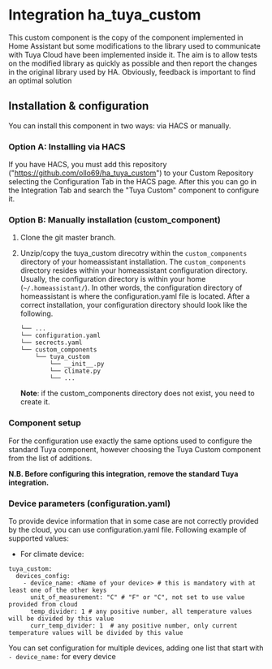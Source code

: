# Integration ha_tuya_custom
 
This custom component is the copy of the component implemented in Home Assistant but some modifications to the library
used to communicate with Tuya Cloud have been implemented inside it.
The aim is to allow tests on the modified library as quickly as possible and then report the changes in the original 
library used by HA.
Obviously, feedback is important to find an optimal solution

## Installation & configuration
You can install this component in two ways: via HACS or manually.

### Option A: Installing via HACS
If you have HACS, you must add this repository ("https://github.com/ollo69/ha_tuya_custom") to your Custom Repository 
selecting the Configuration Tab in the HACS page.
After this you can go in the Integration Tab and search the "Tuya Custom" component to configure it.

### Option B: Manually installation (custom_component)
1. Clone the git master branch.
1. Unzip/copy the tuya_custom direcotry within the `custom_components` directory of your homeassistant installation.
The `custom_components` directory resides within your homeassistant configuration directory.
Usually, the configuration directory is within your home (`~/.homeassistant/`).
In other words, the configuration directory of homeassistant is where the configuration.yaml file is located.
After a correct installation, your configuration directory should look like the following.
    ```
    └── ...
    └── configuration.yaml
    └── secrects.yaml
    └── custom_components
        └── tuya_custom
            └── __init__.py
            └── climate.py
            └── ...
    ```

    **Note**: if the custom_components directory does not exist, you need to create it.
    
### Component setup    

For the configuration use exactly the same options used to configure the standard Tuya component, however choosing the Tuya Custom component from the list of additions.

**N.B. Before configuring this integration, remove the standard Tuya integration.**

### Device parameters (configuration.yaml)

To provide device information that in some case are not correctly provided by the cloud, you can use 
configuration.yaml file. Following example of supported values:

- For climate device:

```
tuya_custom:
  devices_config:
    - device_name: <Name of your device> # this is mandatory with at least one of the other keys
      unit_of_measurement: "C" # "F" or "C", not set to use value provided from cloud
      temp_divider: 1 # any positive number, all temperature values will be divided by this value
      curr_temp_divider: 1  # any positive number, only current temperature values will be divided by this value
```

You can set configuration for multiple devices, adding one list that start with `- device_name:` for every device
